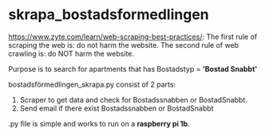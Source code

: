 # skrapa_bostadsformedlingen

https://www.zyte.com/learn/web-scraping-best-practices/: 
The first rule of scraping the web is: do not harm the website.
The second rule of web crawling is: do NOT harm the website.


Purpose is to search for apartments that has Bostadstyp = **'Bostad Snabbt'**

bostadsförmedlingen_skrapa.py consist of 2 parts:
1. Scraper to get data and check for Bostadssnabben or BostadSnabbt.
2. Send email if there exist Bostadssnabben or BostadSnabbt

.py file is simple and works to run on a **raspberry pi 1b**.

